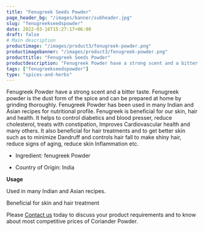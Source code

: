 ```yaml
---
title: "Fenugreek Seeds Powder"
page_header_bg: "/images/banner/subheader.jpg"
slug: "fenugreekseedspowder"
date: 2022-03-16T15:27:17+06:00
draft: false
# Main description
productimage: "/images/product3/fenugreek-powder.png"
productimagebanner: "/images/product3/fenugreek-powder.png"
producttitle: "Fenugreek Seeds Powder"
productdescription: "Fenugreek Powder have a strong scent and a bitter taste."
tags: ["fenugreekseedspowder"]
type: "spices-and-herbs"
---
```




Fenugreek Powder have a strong scent and a bitter taste. Fenugreek powder is the dust form of the spice and can be prepared at home by grinding thoroughly. Fenugreek Powder has been used in many Indian and Asian recipes for nutritional profile. Fenugreek is beneficial for our skin, hair and health. It helps to control diabetics and blood presser, reduce cholesterol, treats with constipation, Improves Cardiovascular health and many others. It also beneficial for hair treatments and to get better skin such as to minimize Dandruff and controls hair fall to make shiny hair, reduce signs of aging, reduce skin Inflammation etc.

+ Ingredient: fenugreek Powder
 
+ Country of Origin: India

**Usage**

Used in many Indian and Asian recipes.

Beneficial for skin and hair treatment

Please [Contact us](/contactus) today to discuss your product requirements and to know about most competitive prices of Coriander Powder.